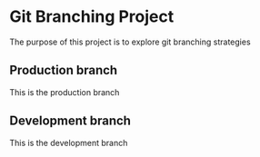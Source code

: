 # Git Branching Project

The purpose of this project is to explore git branching strategies

## Production branch

This is the production branch

## Development branch

This is the development branch